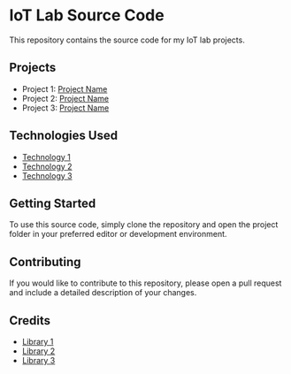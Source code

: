 # IoT Lab Source Code

This repository contains the source code for my IoT lab projects.

## Projects

- Project 1: [Project Name](project1/)
- Project 2: [Project Name](project2/)
- Project 3: [Project Name](project3/)

## Technologies Used

- [Technology 1](https://technology1.com/)
- [Technology 2](https://technology2.com/)
- [Technology 3](https://technology3.com/)

## Getting Started

To use this source code, simply clone the repository and open the project folder in your preferred editor or development environment.

## Contributing

If you would like to contribute to this repository, please open a pull request and include a detailed description of your changes.

## Credits

- [Library 1](https://library1.com/)
- [Library 2](https://library2.com/)
- [Library 3](https://library3.com/)

